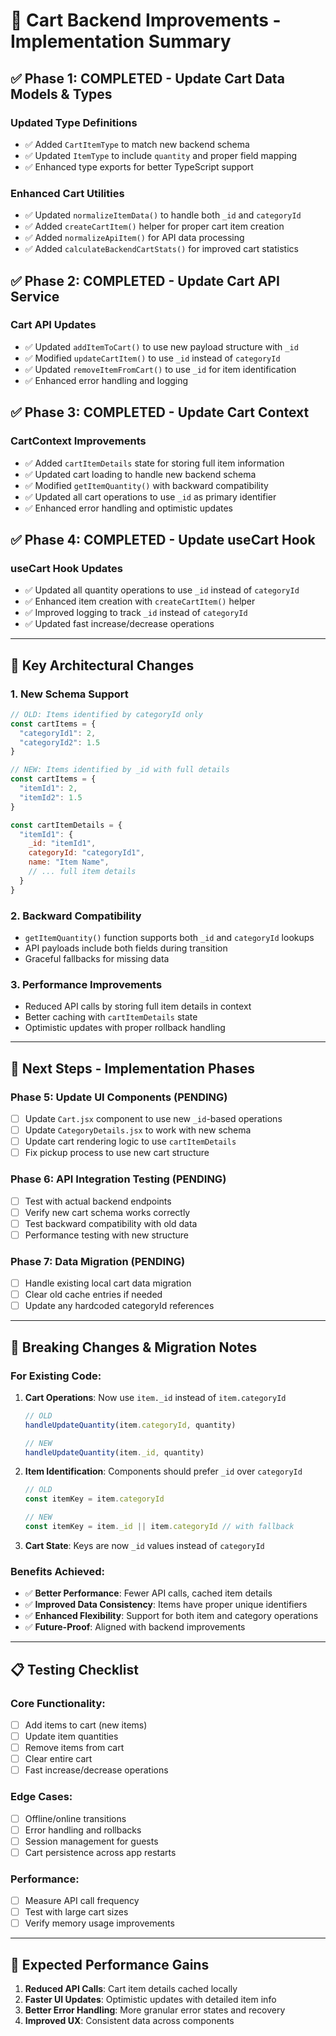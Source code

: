 # 🚀 Cart Backend Improvements - Implementation Summary

## ✅ **Phase 1: COMPLETED - Update Cart Data Models & Types**

### Updated Type Definitions
- ✅ Added `CartItemType` to match new backend schema  
- ✅ Updated `ItemType` to include `quantity` and proper field mapping
- ✅ Enhanced type exports for better TypeScript support

### Enhanced Cart Utilities
- ✅ Updated `normalizeItemData()` to handle both `_id` and `categoryId`
- ✅ Added `createCartItem()` helper for proper cart item creation
- ✅ Added `normalizeApiItem()` for API data processing
- ✅ Added `calculateBackendCartStats()` for improved cart statistics

## ✅ **Phase 2: COMPLETED - Update Cart API Service**

### Cart API Updates
- ✅ Updated `addItemToCart()` to use new payload structure with `_id`
- ✅ Modified `updateCartItem()` to use `_id` instead of `categoryId`
- ✅ Updated `removeItemFromCart()` to use `_id` for item identification
- ✅ Enhanced error handling and logging

## ✅ **Phase 3: COMPLETED - Update Cart Context**

### CartContext Improvements
- ✅ Added `cartItemDetails` state for storing full item information
- ✅ Updated cart loading to handle new backend schema
- ✅ Modified `getItemQuantity()` with backward compatibility
- ✅ Updated all cart operations to use `_id` as primary identifier
- ✅ Enhanced error handling and optimistic updates

## ✅ **Phase 4: COMPLETED - Update useCart Hook**

### useCart Hook Updates
- ✅ Updated all quantity operations to use `_id` instead of `categoryId`
- ✅ Enhanced item creation with `createCartItem()` helper
- ✅ Improved logging to track `_id` instead of `categoryId`
- ✅ Updated fast increase/decrease operations

---

## 🎯 **Key Architectural Changes**

### 1. **New Schema Support**
```javascript
// OLD: Items identified by categoryId only
const cartItems = {
  "categoryId1": 2,
  "categoryId2": 1.5
}

// NEW: Items identified by _id with full details
const cartItems = {
  "itemId1": 2,
  "itemId2": 1.5
}

const cartItemDetails = {
  "itemId1": {
    _id: "itemId1",
    categoryId: "categoryId1", 
    name: "Item Name",
    // ... full item details
  }
}
```

### 2. **Backward Compatibility**
- `getItemQuantity()` function supports both `_id` and `categoryId` lookups
- API payloads include both fields during transition
- Graceful fallbacks for missing data

### 3. **Performance Improvements**
- Reduced API calls by storing full item details in context
- Better caching with `cartItemDetails` state
- Optimistic updates with proper rollback handling

---

## 🔄 **Next Steps - Implementation Phases**

### **Phase 5: Update UI Components (PENDING)**
- [ ] Update `Cart.jsx` component to use new `_id`-based operations
- [ ] Update `CategoryDetails.jsx` to work with new schema
- [ ] Update cart rendering logic to use `cartItemDetails`
- [ ] Fix pickup process to use new cart structure

### **Phase 6: API Integration Testing (PENDING)**
- [ ] Test with actual backend endpoints
- [ ] Verify new cart schema works correctly
- [ ] Test backward compatibility with old data
- [ ] Performance testing with new structure

### **Phase 7: Data Migration (PENDING)**
- [ ] Handle existing local cart data migration
- [ ] Clear old cache entries if needed
- [ ] Update any hardcoded categoryId references

---

## 🚨 **Breaking Changes & Migration Notes**

### For Existing Code:
1. **Cart Operations**: Now use `item._id` instead of `item.categoryId`
   ```javascript
   // OLD
   handleUpdateQuantity(item.categoryId, quantity)
   
   // NEW
   handleUpdateQuantity(item._id, quantity)
   ```

2. **Item Identification**: Components should prefer `_id` over `categoryId`
   ```javascript
   // OLD
   const itemKey = item.categoryId
   
   // NEW
   const itemKey = item._id || item.categoryId // with fallback
   ```

3. **Cart State**: Keys are now `_id` values instead of `categoryId`

### Benefits Achieved:
- ✅ **Better Performance**: Fewer API calls, cached item details
- ✅ **Improved Data Consistency**: Items have proper unique identifiers
- ✅ **Enhanced Flexibility**: Support for both item and category operations
- ✅ **Future-Proof**: Aligned with backend improvements

---

## 📋 **Testing Checklist**

### Core Functionality:
- [ ] Add items to cart (new items)
- [ ] Update item quantities 
- [ ] Remove items from cart
- [ ] Clear entire cart
- [ ] Fast increase/decrease operations

### Edge Cases:
- [ ] Offline/online transitions
- [ ] Error handling and rollbacks
- [ ] Session management for guests
- [ ] Cart persistence across app restarts

### Performance:
- [ ] Measure API call frequency
- [ ] Test with large cart sizes
- [ ] Verify memory usage improvements

---

## 🎯 **Expected Performance Gains**

1. **Reduced API Calls**: Cart item details cached locally
2. **Faster UI Updates**: Optimistic updates with detailed item info
3. **Better Error Handling**: More granular error states and recovery
4. **Improved UX**: Consistent data across components
